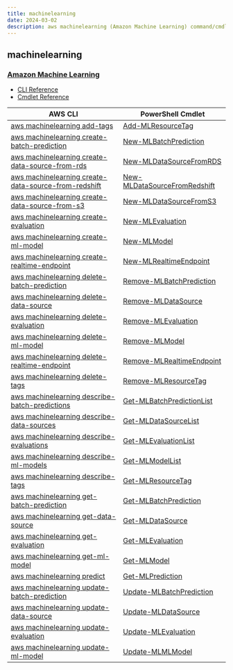 ```yaml
---
title: machinelearning
date: 2024-03-02
description: aws machinelearning (Amazon Machine Learning) command/cmdlet list.
---
```


## machinelearning

### [Amazon Machine Learning](https://aws.amazon.com/machinelearning/)

* [CLI Reference](https://awscli.amazonaws.com/v2/documentation/api/latest/reference/machinelearning/index.html)
* [Cmdlet Reference](https://docs.aws.amazon.com/powershell/latest/reference/items/Amazon_Machine_Learning_cmdlets.html)

|AWS CLI|PowerShell Cmdlet|
|----|----|
|[aws machinelearning add-tags](https://awscli.amazonaws.com/v2/documentation/api/latest/reference/machinelearning/add-tags.html)|[Add-MLResourceTag](https://docs.aws.amazon.com/powershell/latest/reference/items/Add-MLResourceTag.html)|
|[aws machinelearning create-batch-prediction](https://awscli.amazonaws.com/v2/documentation/api/latest/reference/machinelearning/create-batch-prediction.html)|[New-MLBatchPrediction](https://docs.aws.amazon.com/powershell/latest/reference/items/New-MLBatchPrediction.html)|
|[aws machinelearning create-data-source-from-rds](https://awscli.amazonaws.com/v2/documentation/api/latest/reference/machinelearning/create-data-source-from-rds.html)|[New-MLDataSourceFromRDS](https://docs.aws.amazon.com/powershell/latest/reference/items/New-MLDataSourceFromRDS.html)|
|[aws machinelearning create-data-source-from-redshift](https://awscli.amazonaws.com/v2/documentation/api/latest/reference/machinelearning/create-data-source-from-redshift.html)|[New-MLDataSourceFromRedshift](https://docs.aws.amazon.com/powershell/latest/reference/items/New-MLDataSourceFromRedshift.html)|
|[aws machinelearning create-data-source-from-s3](https://awscli.amazonaws.com/v2/documentation/api/latest/reference/machinelearning/create-data-source-from-s3.html)|[New-MLDataSourceFromS3](https://docs.aws.amazon.com/powershell/latest/reference/items/New-MLDataSourceFromS3.html)|
|[aws machinelearning create-evaluation](https://awscli.amazonaws.com/v2/documentation/api/latest/reference/machinelearning/create-evaluation.html)|[New-MLEvaluation](https://docs.aws.amazon.com/powershell/latest/reference/items/New-MLEvaluation.html)|
|[aws machinelearning create-ml-model](https://awscli.amazonaws.com/v2/documentation/api/latest/reference/machinelearning/create-ml-model.html)|[New-MLModel](https://docs.aws.amazon.com/powershell/latest/reference/items/New-MLModel.html)|
|[aws machinelearning create-realtime-endpoint](https://awscli.amazonaws.com/v2/documentation/api/latest/reference/machinelearning/create-realtime-endpoint.html)|[New-MLRealtimeEndpoint](https://docs.aws.amazon.com/powershell/latest/reference/items/New-MLRealtimeEndpoint.html)|
|[aws machinelearning delete-batch-prediction](https://awscli.amazonaws.com/v2/documentation/api/latest/reference/machinelearning/delete-batch-prediction.html)|[Remove-MLBatchPrediction](https://docs.aws.amazon.com/powershell/latest/reference/items/Remove-MLBatchPrediction.html)|
|[aws machinelearning delete-data-source](https://awscli.amazonaws.com/v2/documentation/api/latest/reference/machinelearning/delete-data-source.html)|[Remove-MLDataSource](https://docs.aws.amazon.com/powershell/latest/reference/items/Remove-MLDataSource.html)|
|[aws machinelearning delete-evaluation](https://awscli.amazonaws.com/v2/documentation/api/latest/reference/machinelearning/delete-evaluation.html)|[Remove-MLEvaluation](https://docs.aws.amazon.com/powershell/latest/reference/items/Remove-MLEvaluation.html)|
|[aws machinelearning delete-ml-model](https://awscli.amazonaws.com/v2/documentation/api/latest/reference/machinelearning/delete-ml-model.html)|[Remove-MLModel](https://docs.aws.amazon.com/powershell/latest/reference/items/Remove-MLModel.html)|
|[aws machinelearning delete-realtime-endpoint](https://awscli.amazonaws.com/v2/documentation/api/latest/reference/machinelearning/delete-realtime-endpoint.html)|[Remove-MLRealtimeEndpoint](https://docs.aws.amazon.com/powershell/latest/reference/items/Remove-MLRealtimeEndpoint.html)|
|[aws machinelearning delete-tags](https://awscli.amazonaws.com/v2/documentation/api/latest/reference/machinelearning/delete-tags.html)|[Remove-MLResourceTag](https://docs.aws.amazon.com/powershell/latest/reference/items/Remove-MLResourceTag.html)|
|[aws machinelearning describe-batch-predictions](https://awscli.amazonaws.com/v2/documentation/api/latest/reference/machinelearning/describe-batch-predictions.html)|[Get-MLBatchPredictionList](https://docs.aws.amazon.com/powershell/latest/reference/items/Get-MLBatchPredictionList.html)|
|[aws machinelearning describe-data-sources](https://awscli.amazonaws.com/v2/documentation/api/latest/reference/machinelearning/describe-data-sources.html)|[Get-MLDataSourceList](https://docs.aws.amazon.com/powershell/latest/reference/items/Get-MLDataSourceList.html)|
|[aws machinelearning describe-evaluations](https://awscli.amazonaws.com/v2/documentation/api/latest/reference/machinelearning/describe-evaluations.html)|[Get-MLEvaluationList](https://docs.aws.amazon.com/powershell/latest/reference/items/Get-MLEvaluationList.html)|
|[aws machinelearning describe-ml-models](https://awscli.amazonaws.com/v2/documentation/api/latest/reference/machinelearning/describe-ml-models.html)|[Get-MLModelList](https://docs.aws.amazon.com/powershell/latest/reference/items/Get-MLModelList.html)|
|[aws machinelearning describe-tags](https://awscli.amazonaws.com/v2/documentation/api/latest/reference/machinelearning/describe-tags.html)|[Get-MLResourceTag](https://docs.aws.amazon.com/powershell/latest/reference/items/Get-MLResourceTag.html)|
|[aws machinelearning get-batch-prediction](https://awscli.amazonaws.com/v2/documentation/api/latest/reference/machinelearning/get-batch-prediction.html)|[Get-MLBatchPrediction](https://docs.aws.amazon.com/powershell/latest/reference/items/Get-MLBatchPrediction.html)|
|[aws machinelearning get-data-source](https://awscli.amazonaws.com/v2/documentation/api/latest/reference/machinelearning/get-data-source.html)|[Get-MLDataSource](https://docs.aws.amazon.com/powershell/latest/reference/items/Get-MLDataSource.html)|
|[aws machinelearning get-evaluation](https://awscli.amazonaws.com/v2/documentation/api/latest/reference/machinelearning/get-evaluation.html)|[Get-MLEvaluation](https://docs.aws.amazon.com/powershell/latest/reference/items/Get-MLEvaluation.html)|
|[aws machinelearning get-ml-model](https://awscli.amazonaws.com/v2/documentation/api/latest/reference/machinelearning/get-ml-model.html)|[Get-MLModel](https://docs.aws.amazon.com/powershell/latest/reference/items/Get-MLModel.html)|
|[aws machinelearning predict](https://awscli.amazonaws.com/v2/documentation/api/latest/reference/machinelearning/predict.html)|[Get-MLPrediction](https://docs.aws.amazon.com/powershell/latest/reference/items/Get-MLPrediction.html)|
|[aws machinelearning update-batch-prediction](https://awscli.amazonaws.com/v2/documentation/api/latest/reference/machinelearning/update-batch-prediction.html)|[Update-MLBatchPrediction](https://docs.aws.amazon.com/powershell/latest/reference/items/Update-MLBatchPrediction.html)|
|[aws machinelearning update-data-source](https://awscli.amazonaws.com/v2/documentation/api/latest/reference/machinelearning/update-data-source.html)|[Update-MLDataSource](https://docs.aws.amazon.com/powershell/latest/reference/items/Update-MLDataSource.html)|
|[aws machinelearning update-evaluation](https://awscli.amazonaws.com/v2/documentation/api/latest/reference/machinelearning/update-evaluation.html)|[Update-MLEvaluation](https://docs.aws.amazon.com/powershell/latest/reference/items/Update-MLEvaluation.html)|
|[aws machinelearning update-ml-model](https://awscli.amazonaws.com/v2/documentation/api/latest/reference/machinelearning/update-ml-model.html)|[Update-MLMLModel](https://docs.aws.amazon.com/powershell/latest/reference/items/Update-MLMLModel.html)|

